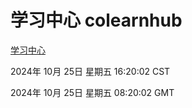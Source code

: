 # 学习中心 colearnhub
[学习中心](http://219.139.199.238:56308/colearnhub/)

2024年 10月 25日 星期五 16:20:02 CST

2024年 10月 25日 星期五 08:20:02 GMT
